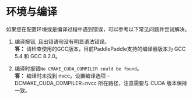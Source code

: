 # 环境与编译
如果您在配置环境或是编译过程中遇到错误，可以参考以下常见问题并尝试解决。


1. 编译报错, 且出错语句没有明显语法错误。  
**答：** 请检查使用的GCC版本，目前PaddlePaddle支持的编译器版本为 GCC 5.4 和 GCC 8.2.0。

2. 编译时报错`No CMAKE_CUDA_COMPILER could be found`。  
**答：** 编译时未找到 nvcc。设置编译选项 -DCMAKE_CUDA_COMPILER=nvcc 所在路径，注意需要与 CUDA 版本保持一致。